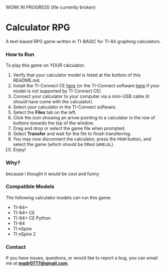 WORK IN PROGRESS (file currently broken)

# Calculator RPG
A text-based RPG game written in TI-BASIC for TI-84 graphing calculators.

### How to Run
To play this game on YOUR calculator:

1. Verify that your calculator model is listed at the bottom of this README.md.
2. Install the TI-Connect CE [here](https://education.ti.com/en/software/details/en/CA9C74CAD02440A69FDC7189D7E1B6C2/swticonnectcesoftware) (or the TI-Connect software [here](https://education.ti.com/en/software/details/en/B59F6C83468C4574ABFEE93D2BC3F807/swticonnectsoftware) if your model is not supported by TI-Connect CE).
3. Connect your calculator to your computer via a mini-USB cable (it should have come with the calculator).
4. Select your calculator in the TI-Connect software.
5. Select the **Files** tab on the left.
6. Click the icon showing an arrow pointing to a calculator in the row of buttons towards the top of the window.
7. Drag and drop or select the game file when prompted.
8. Select **Transfer** and wait for the file to finish transferring.
9. You may now disconnect the calculator, press the `PRGM` button, and select the game (which should be titled `GAMELOL`).
10. Enjoy!

### Why?
because i thought it would be cool and funny

### Compatible Models
The following calculator models can run this game:

- TI-84+
- TI-84+ CE
- TI-84+ CE Python
- TI-84
- TI nSpire
- TI nSpire 2

### Contact
If you have issues, questions, or would like to report a bug, you can email me at **mgdr0777@gmail.com**.
